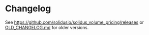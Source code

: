 # Changelog

See https://github.com/solidusio/solidus_volume_pricing/releases or [OLD_CHANGELOG.md](OLD_CHANGELOG.md) for older versions.
